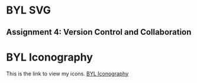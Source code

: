 # BYL SVG
## Assignment 4: Version Control and Collaboration

BYL Iconography
===============
This is the link to view my icons.
[BYL Iconography](http://i6.cims.nyu.edu/~byl248/webdrawing/assignment2/index.html)

